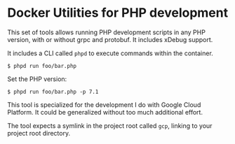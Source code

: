 # Docker Utilities for PHP development

This set of tools allows running PHP development scripts in any PHP version, with or without grpc and protobuf. It includes xDebug support.

It includes a CLI called `phpd` to execute commands within the container.

```
$ phpd run foo/bar.php
```

Set the PHP version:

```
$ phpd run foo/bar.php -p 7.1
```

This tool is specialized for the development I do with Google Cloud Platform. It could be generalized without too much additional effort.

The tool expects a symlink in the project root called `gcp`, linking to your project root directory.
